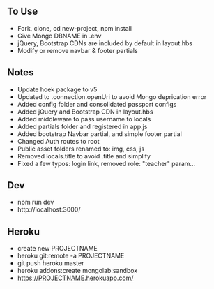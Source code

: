 ## To Use
- Fork, clone, cd new-project, npm install
- Give Mongo DBNAME in .env
- jQuery, Bootstrap CDNs are included by default in layout.hbs
- Modify or remove navbar & footer partials

## Notes
- Update hoek package to v5
- Updated to .connection.openUri to avoid Mongo deprication error
- Added config folder and consolidated passport configs
- Added jQuery and Bootstrap CDN in layout.hbs
- Added middleware to pass username to locals
- Added partials folder and registered in app.js
- Added bootstrap Navbar partial, and simple footer partial
- Changed Auth routes to root
- Public asset folders renamed to: img, css, js
- Removed locals.title to avoid .title and simplify
- Fixed a few typos: login link, removed role: "teacher" param...
 
 ## Dev
 - npm run dev
 - http://localhost:3000/

 ## Heroku
 - create new PROJECTNAME
 - heroku git:remote -a PROJECTNAME
 - git push heroku master
 - heroku addons:create mongolab:sandbox
 - https://PROJECTNAME.herokuapp.com/


